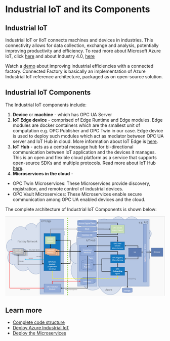 # Industrial IoT and its Components

##  Industrial IoT

Industrial IoT or IIoT connects machines and devices in industries. This connectivity allows for data collection, exchange and analysis, potentially  improving productivity and efficiency. To read more about Microsoft Azure IoT, click [here](https://azure.microsoft.com/en-us/overview/iot/) and about Industry 4.0, [here](https://azure.microsoft.com/en-us/overview/iot/industry/discrete-manufacturing/)

Watch a [demo](https://azure.microsoft.com/en-us/features/iot-accelerators/connected-factory/) about improving industrial efficiencies with a connected factory. Connected Factory is basically an implementation of Azure Industrial IoT reference architecture, packaged as on open-source solution.

##  Industrial IoT Components

The Industrial IoT components include:

1. **Device** or **machine** - which has OPC UA Server
2. **IoT Edge device** - comprised of Edge Runtime and Edge modules. Edge modules are docker containers which are the smallest unit of computation e.g. OPC Publisher and OPC Twin in our case. Edge device is used to deploy such modules which act as mediator between OPC UA server and IoT Hub in cloud. More information about IoT Edge is [here](https://docs.microsoft.com/en-us/azure/iot-edge/about-iot-edge).
3. **IoT Hub** - acts as a central message hub for bi-directional communication between IoT application and the devices it manages. This is an open and flexible cloud platform as a service that supports open-source SDKs and multiple protocols. Read more about IoT Hub [here](https://azure.microsoft.com/en-us/services/iot-hub/).
4. **Microservices in the cloud** - 
* OPC Twin Microservices: These Microservices provide discovery, registration, and remote control of industrial devices. 
* OPC Vault Microservices: These Microservices enable secure communication among OPC UA enabled devices and the cloud.  

The complete architecture of Industrial IoT Components is shown below:

![architecture](media/architecture.PNG)

## Learn more 

* [Complete code structure](docs/code-structure)
* [Deploy Azure Industrial IoT](docs/readme.md)
* [Deploy the Microservices](docs/howto-deploy-microservices.md)
